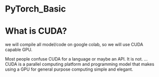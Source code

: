 # PyTorch_Basic
# What is CUDA?
we will compile all model/code on google colab, so we will use CUDA capable GPU.

Most people confuse CUDA for a language or maybe an API. It is not. ... CUDA is a parallel computing platform and programming model that makes using a GPU for general purpose computing simple and elegant.
